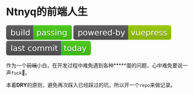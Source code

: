 # Ntnyq的前端人生

![](images/fe-life-20190217013116944.svg)
![](images/powered--by-vuepress-green.svg)
![](images/fe-life.svg)

作为一个<del>前端</del>小白，在开发过程中难免遇到各种**\***蛋的问题，心中难免要说一声`fuck`🐶。

本着**DRY**的原则，避免再次踩入已经踩过的坑，所以开一个`repo`来做记录。
